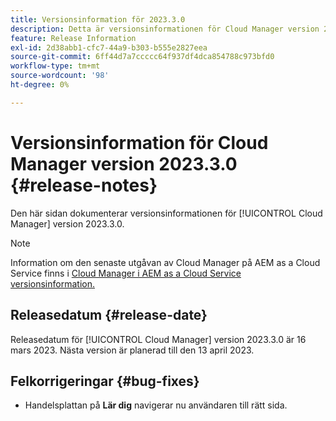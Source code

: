 ```yaml
---
title: Versionsinformation för 2023.3.0
description: Detta är versionsinformationen för Cloud Manager version 2023.3.0.
feature: Release Information
exl-id: 2d38abb1-cfc7-44a9-b303-b555e2827eea
source-git-commit: 6ff44d7a7ccccc64f937df4dca854788c973bfd0
workflow-type: tm+mt
source-wordcount: '98'
ht-degree: 0%

---
```



# Versionsinformation för Cloud Manager version 2023.3.0 {#release-notes}

Den här sidan dokumenterar versionsinformationen för [!UICONTROL Cloud Manager] version 2023.3.0.

>[!NOTE]
>
>Information om den senaste utgåvan av Cloud Manager på AEM as a Cloud Service finns i [Cloud Manager i AEM as a Cloud Service versionsinformation.](https://experienceleague.adobe.com/docs/experience-manager-cloud-service/content/implementing/using-cloud-manager/release-notes-cloud-manager/release-notes-cm-current.html)

## Releasedatum {#release-date}

Releasedatum för [!UICONTROL Cloud Manager] version 2023.3.0 är 16 mars 2023. Nästa version är planerad till den 13 april 2023.

## Felkorrigeringar {#bug-fixes}

* Handelsplattan på **Lär dig** navigerar nu användaren till rätt sida.
